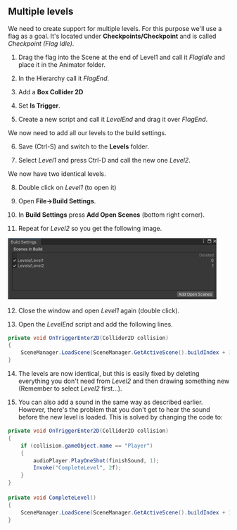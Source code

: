 ## Multiple levels

We need to create support for multiple levels. For this purpose we'll use a flag as a goal. It's located under **Checkpoints/Checkpoint** and is called *Checkpoint (Flag Idle)*.

1.  Drag the flag into the Scene at the end of Level1 and call it *FlagIdle* and place it in the Animator folder.

2.  In the Hierarchy call it *FlagEnd*.

3.  Add a **Box Collider 2D**

4.  Set **Is Trigger**.

5.  Create a new script and call it *LevelEnd* and drag it over *FlagEnd*.

We now need to add all our levels to the build settings.

6.  Save (Ctrl-S) and switch to the **Levels** folder.

7.  Select *Level1* and press Ctrl-D and call the new one *Level2*.

We now have two identical levels.

8.  Double click on *Level1* (to open it)

9.  Open **File->Build Settings**.

10. In **Build Settings** press **Add Open Scenes** (bottom right corner).

11. Repeat for *Level2* so you get the following image.

<img src="../media/image51.png"
style="width:4.93403in;height:1.44583in" />

12. Close the window and open *Level1* again (double click).

13. Open the *LevelEnd* script and add the following lines.

```csharp
private void OnTriggerEnter2D(Collider2D collision)
{
    SceneManager.LoadScene(SceneManager.GetActiveScene().buildIndex + 1);
}
```

14. The levels are now identical, but this is easily fixed by deleting everything you don't need from *Level2* and then drawing something new (Remember to select *Level2* first...).

15. You can also add a sound in the same way as described earlier. However, there's the problem that you don't get to hear the sound before the new level is loaded. This is solved by changing the code to:

```csharp
private void OnTriggerEnter2D(Collider2D collision)
{
    if (collision.gameObject.name == "Player")
    {
        audioPlayer.PlayOneShot(finishSound, 1);
        Invoke("CompleteLevel", 2f);
    }
}

private void CompleteLevel()
{
    SceneManager.LoadScene(SceneManager.GetActiveScene().buildIndex + 1);
}
```